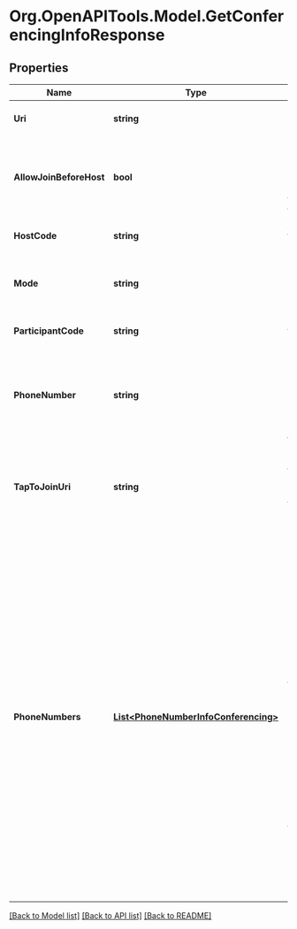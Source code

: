 
# Org.OpenAPITools.Model.GetConferencingInfoResponse

## Properties

Name | Type | Description | Notes
------------ | ------------- | ------------- | -------------
**Uri** | **string** | Canonical URI of a conferencing | [optional] 
**AllowJoinBeforeHost** | **bool** | Determines if host user allows conference participants to join before the host | [optional] 
**HostCode** | **string** | Access code for a host user | [optional] 
**Mode** | **string** | Internal parameter specifying conferencing engine | [optional] 
**ParticipantCode** | **string** | Access code for any participant | [optional] 
**PhoneNumber** | **string** | Primary conference phone number for user&#39;s home country returned in [E.164](https://www.itu.int/rec/T-REC-E.164-201011-I) format | [optional] 
**TapToJoinUri** | **string** | Short URL leading to the service web page Tap to Join for audio conference bridge | [optional] 
**PhoneNumbers** | [**List&lt;PhoneNumberInfoConferencing&gt;**](PhoneNumberInfoConferencing.md) | List of multiple dial-in phone numbers to connect to audio conference service, relevant for user&#39;s brand. Each number is given with the country and location information, in order to let the user choose the less expensive way to connect to a conference. The first number in the list is the primary conference number, that is default and domestic | [optional] 

[[Back to Model list]](../README.md#documentation-for-models)
[[Back to API list]](../README.md#documentation-for-api-endpoints)
[[Back to README]](../README.md)

